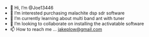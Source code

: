 - 👋 Hi, I’m @Joe13446
- 👀 I’m interested purchasing malachite dsp sdr software
- 🌱 I’m currently learning about multi band ant with tuner
- 💞️ I’m looking to collaborate on installing the activatable software
- 📫 How to reach me ... jakeplow@gmail.com

<!---
Joe13446/Joe13446 is a ✨ special ✨ repository because its `README.md` (this file) appears on your GitHub profile.
You can click the Preview link to take a look at your changes.
--->
